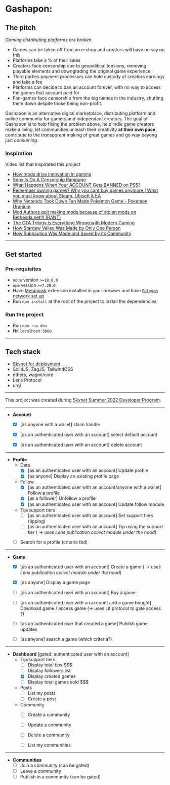 # Gashapon: 
## The pitch
*Gaming distributing platforms are broken.*

- Games can be taken off from an e-shop and creators will have no say on this
- Platforms take a % of their sales
- Creators face censorship due to geopolitical tensions, removing playable elements and downgrading the original game experience
- Third parties payment processors can hold custody of creators earnings and take a fee
- Platforms can decide to ban an account forever, with no way to access the games that account  paid for 
- Fan-games face censorship from the big names in the industry, shutting them down despite those being non-profit. 

Gashapon is an alternative digital marketplace, distributing platform and online community for gamers and independant creators. The goal of Gashapon is to help fixing the problem above, help indie game creators make a living, let communities unleash their creativity **at their own pace**, contribute to the *transparent* making of great games and go way beyong just *consuming*.

### Inspiration
Video list that inspirated this project

- [How mods drive innovation in gaming](https://www.youtube.com/watch?v=FOy4Aopuy98/)
- [Sony Is On A Censorship Rampage](https://www.youtube.com/watch?v=6Zmcg6iWFLU)
- [What Happens When Your ACCOUNT Gets BANNED on PS5?](https://www.youtube.com/watch?v=qvnR-ybecHc)
- [Remember owning games? Why you cant buy games anymore | What you must know about Steam, Ubisoft & EA](https://www.youtube.com/watch?v=3O09FapcwjM)
- [Why Nintendo Took Down Fan Made Pokemon Game - Pokemon Uranium](https://www.youtube.com/watch?v=1xlMW8tESuk)
- [Mod Authors quit making mods because of stolen mods on Bethesda.net!!! (RANT)](https://www.youtube.com/watch?v=m48SecK7JsU)
- [The GTA Trilogy is Everything Wrong with Modern Gaming](https://www.youtube.com/watch?v=jrxMD2LTot0)
- [How Stardew Valley Was Made by Only One Person](https://www.youtube.com/watch?v=4-k6j9g5Hzk)
- [How Subnautica Was Made and Saved by its Community](https://www.youtube.com/watch?v=2R9YWticVfw)


---
## Get started
### Pre-requisites
* `node` version `>=18.0.0`
* `npm` version `>=7.20.6`
* Have [Metamask](https://metamask.io/) extension installed in your browser and have [`Polygon` network set up](https://docs.polygon.technology/docs/develop/metamask/config-polygon-on-metamask/)
* Run `npm install` at the root of the project to install the dependencies 

### Run the project
* Run `npm run dev`
* Hit `localhost:3000`

---
## Tech stack
* [Skynet for deployment](https://docs.skynetlabs.com/developer-guides/deploy-github-actions)
* SolidJS, ZagJS, TailwindCSS
* ethers, wagmi/core
* Lens Protocol
* urql

---
This project was created during [Skynet Summer 2022 Developer Program](https://skynetlabs.com/news/announcing-skynet-developer-program/).

---

- **Account**
    - [x]  [as anyone with a wallet] claim handle
    - [x]  [as an authenticated user with an account] select default account
    - [x]  [as an authenticated user with an account] delete account
    

---

- **Profile**
    - Data
        - [x]  [as an authenticated user with an account] Update profile
        - [x]  [as anyone] Display an existing profile page
    - Follow
        - [x]  [as an authenticated user with an account/anyone with a wallet] Follow a profile
        - [x]  [as a follower] Unfollow a profile
        - [x]  [as  an authenticated user with an account] Update follow module
    - Tip/support tiers
        - [ ]  [as an authenticated user with an account] Set support tiers (tipping)
        - [ ]  [as  an authenticated user with an account] Tip using the support tier ( *→ uses Lens publication collect module under the hood*)
    - [ ]  Search for a profile (criteria tbd)
    

---

- **Game**
    - [x]  [as an authenticated user with an account] Create a game  ( *→ uses Lens publication collect module under the hood*)
    - [x]  [as anyone] Display a game page
    - [ ]  [as an authenticated user with an account] Buy a game
    - [ ]  [as an authenticated user with an account and a game bought] Download game / access game (→ uses Lit protocol to gate access ?)
    - [ ]  [as an authenticated user that created a game] Publish game updates
    - [ ]  [as anyone] search a game (which criteria?)
    

---

- **Dashboard** [gated: authenticated user with an account]
    - Tip/support tiers
        - [ ]  Display total tips $$$
        - [ ]  Display followers list
        - [x]  Display created games
        - [ ]  Display total games sold $$$
    - Posts
        - [ ]  List my posts
        - [ ]  Create a post
    - Community
        - [ ]  Create a community
        - [ ]  Update a community
        - [ ]  Delete a community
        - [ ]  List my communities
        

---

- **Communities**
    - [ ]  Join a community (can be gated)
    - [ ]  Leave a community
    - [ ]  Publish in a community (can be gated)